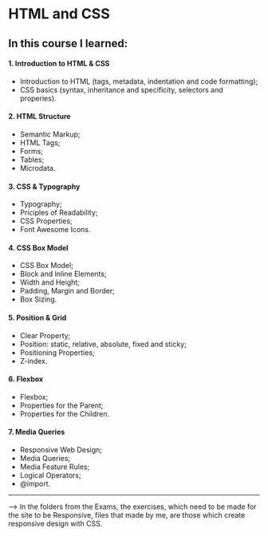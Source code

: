 <h1> HTML and CSS </h1>

<h2 text-decoration: underlined font-weight: bold;>In this course I learned:</h2>

<h4 font-weight: bold;>1. Introduction to HTML & CSS</h4>
<ul>
 <li> Introduction to HTML (tags, metadata, indentation and code formatting);</li>
 <li> CSS basics (syntax, inheritance and specificity, selectors and properies).</li>
</ul>
<h4 font-weight: bold;>2. HTML Structure</h4>
<ul>
  <li>Semantic Markup;</li>
  <li>HTML Tags;</li>
  <li>Forms;</li>
  <li>Tables;</li>
  <li>Microdata.</li>
</ul>
<h4 font-weight: bold;>3. CSS & Typography</h4>
<ul>
  <li>Typography;</li>
  <li>Priciples of Readability;</li>
  <li>CSS Properties;</li>
  <li>Font Awesome Icons.</li>
 </ul>
<h4 font-weight: bold;>4. CSS Box Model</h4>
<ul>
  <li>CSS Box Model;</li>
  <li>Block and Inline Elements;</li>
  <li>Width and Height;</li>
  <li>Padding, Margin and Border;</li>
  <li>Box Sizing.</li>
</ul>
<h4 font-weight: bold;>5. Position & Grid</h4>
<ul>
  <li>Clear Property;</li>
  <li>Position: static, relative, absolute, fixed and sticky;</li>
  <li>Positioning Properties;</li>
  <li>Z-index.</li>
</ul>
<h4 font-weight: bold;>6. Flexbox</h4>
<ul>
  <li>Flexbox;</li>
  <li>Properties for the Parent;</li>
  <li>Properties for the Children.</li>
</ul>
<h4 font-weight: bold;>7. Media Queries</h4>
<ul>
  <li>Responsive Web Design;</li>
  <li>Media Queries;</li>
  <li>Media Feature Rules;</li>
  <li>Logical Operators;</li>
  <li>@import.</li>
</ul>

----------------------------------------------------------------------------------------

--> In the folders from the Exams, the exercises, which need to be made for the site to be Responsive, files that made by me, are those which create responsive design with CSS.



